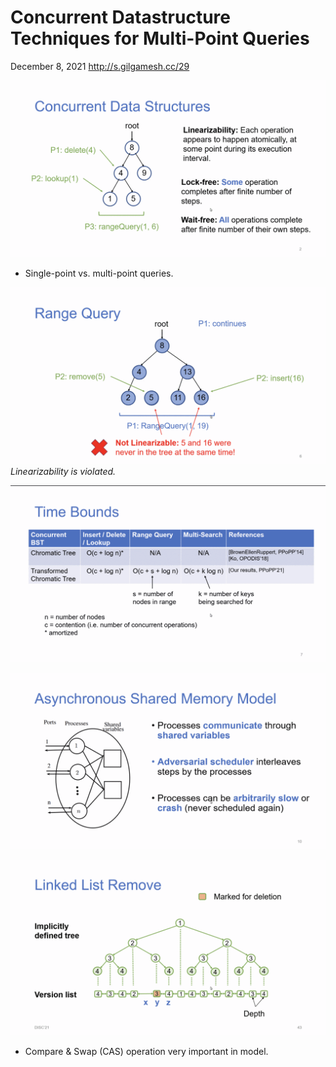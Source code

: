 # Concurrent Datastructure Techniques for Multi-Point Queries

December 8, 2021
<http://s.gilgamesh.cc/29>

![](2021-12-08-wei-concurrent-ds-techniques-for-multi-point-queries.md-assets/2021-12-08-21-08-56.png)

* Single-point vs. multi-point queries.

![](2021-12-08-wei-concurrent-ds-techniques-for-multi-point-queries.md-assets/2021-12-08-21-11-49.png)
*Linearizability is violated.*

![](2021-12-08-wei-concurrent-ds-techniques-for-multi-point-queries.md-assets/2021-12-08-21-12-11.png)

![](2021-12-08-wei-concurrent-ds-techniques-for-multi-point-queries.md-assets/2021-12-08-21-14-16.png)

![](2021-12-08-wei-concurrent-ds-techniques-for-multi-point-queries.md-assets/2021-12-08-21-45-00.png)

* Compare & Swap (CAS) operation very important in model.
